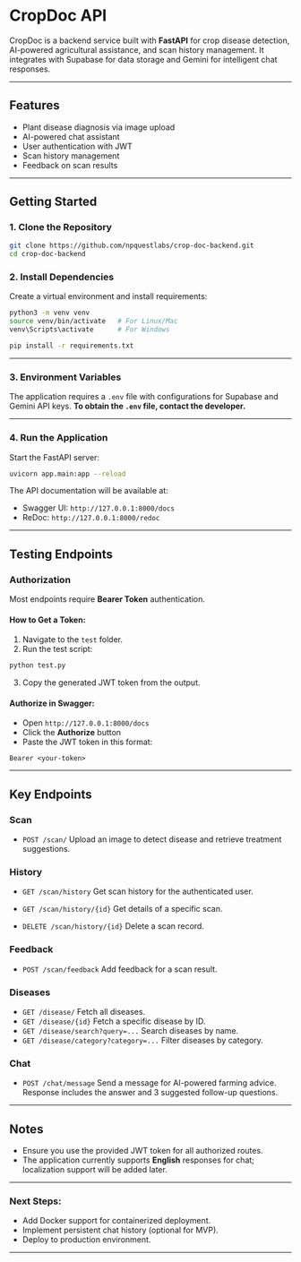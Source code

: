 # CropDoc API

CropDoc is a backend service built with **FastAPI** for crop disease detection, AI-powered agricultural assistance, and scan history management. It integrates with Supabase for data storage and Gemini for intelligent chat responses.

---

## Features

- Plant disease diagnosis via image upload
- AI-powered chat assistant
- User authentication with JWT
- Scan history management
- Feedback on scan results

---

## Getting Started

### 1. Clone the Repository

```bash
git clone https://github.com/npquestlabs/crop-doc-backend.git
cd crop-doc-backend
```

### 2. Install Dependencies

Create a virtual environment and install requirements:

```bash
python3 -m venv venv
source venv/bin/activate   # For Linux/Mac
venv\Scripts\activate      # For Windows

pip install -r requirements.txt
```

---

### 3. Environment Variables

The application requires a `.env` file with configurations for Supabase and Gemini API keys.
**To obtain the `.env` file, contact the developer.**

---

### 4. Run the Application

Start the FastAPI server:

```bash
uvicorn app.main:app --reload
```

The API documentation will be available at:

- Swagger UI: `http://127.0.0.1:8000/docs`
- ReDoc: `http://127.0.0.1:8000/redoc`

---

## Testing Endpoints

### Authorization

Most endpoints require **Bearer Token** authentication.

#### How to Get a Token:

1. Navigate to the `test` folder.
2. Run the test script:

```bash
python test.py
```

3. Copy the generated JWT token from the output.

#### Authorize in Swagger:

- Open `http://127.0.0.1:8000/docs`
- Click the **Authorize** button
- Paste the JWT token in this format:

```
Bearer <your-token>
```

---

## Key Endpoints

### **Scan**

- `POST /scan/`
  Upload an image to detect disease and retrieve treatment suggestions.

### **History**

- `GET /scan/history`
  Get scan history for the authenticated user.

- `GET /scan/history/{id}`
  Get details of a specific scan.

- `DELETE /scan/history/{id}`
  Delete a scan record.

### **Feedback**

- `POST /scan/feedback`
  Add feedback for a scan result.

### **Diseases**

- `GET /disease/`
  Fetch all diseases.
- `GET /disease/{id}`
  Fetch a specific disease by ID.
- `GET /disease/search?query=...`
  Search diseases by name.
- `GET /disease/category?category=...`
  Filter diseases by category.

### **Chat**

- `POST /chat/message`
  Send a message for AI-powered farming advice.
  Response includes the answer and 3 suggested follow-up questions.

---

## Notes

- Ensure you use the provided JWT token for all authorized routes.
- The application currently supports **English** responses for chat; localization support will be added later.

---

### Next Steps:

- Add Docker support for containerized deployment.
- Implement persistent chat history (optional for MVP).
- Deploy to production environment.

---
